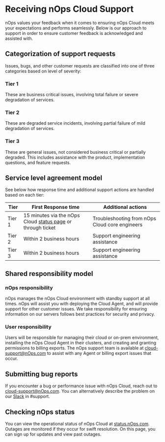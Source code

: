 # Receiving nOps Cloud Support

nOps values your feedback when it comes to ensuring nOps Cloud meets your expectations and performs seamlessly. Below is our approach to support in order to ensure customer feedback is acknowledged and assisted with.

## Categorization of support requests

Issues, bugs, and other customer requests are classified into one of three categories based on level of severity:

### Tier 1

These are business critical issues, involving total failure or severe degradation of services. 

### Tier 2

These are degraded service incidents, involving partial failure of mild degradation of services.

### Tier 3

These are general issues, not considered business critical or partially degraded. This includes assistance with the product, implementation questions, and feature requests.

## Service level agreement model

See below how response time and additional support actions are handled based on each tier:

| **Tier** | **First Response time** | **Additional actions** |
|---|---|---|
| Tier 1 | 15 minutes via the nOps Cloud [status page](http://status.nOps.com) or through ticket | Troubleshooting from nOps Cloud core engineers |
| Tier 2 | Within 2 business hours | Support engineering assistance |
| Tier 3 | Within 2 business hours | Support engineering assistance |

## Shared responsibility model

### nOps responsibility

nOps manages the nOps Cloud environment with standby support at all times. nOps will assist you with deploying the Cloud Agent, and will provide support for other customer issues. We take responsibility for ensuring information on our servers follows best practices for security and privacy.

### User responsibility

Users will be responsible for managing their cloud or on-prem environment, installing the nOps Cloud Agent in their clusters, and creating and granting permissions to billing exports. The nOps support team is available at [cloud-support@nOps.com](mailto:cloud-support@nOps.com) to assist with any Agent or billing export issues that occur.

## Submitting bug reports

If you encounter a bug or performance issue with nOps Cloud, reach out to [cloud-support@nOps.com](mailto:cloud-support@nOps.com). You can alternatively describe the problem on our [Slack](https://nOps.com/join-slack) in #support.

## Checking nOps status

You can view the operational status of nOps Cloud at [status.nOps.com](http://status.nOps.com). Outages are monitored if they occur for swift resolution. On this page, you can sign up for updates and view past outages.
